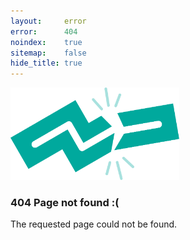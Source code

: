 ```yaml
---
layout:     error
error:      404
noindex:    true
sitemap:    false
hide_title: true
---
```


<img src="/assets/images/logo-broken.svg" width="270">

<h3 class="static">404 Page not found :(</h3>

The requested page could not be found.